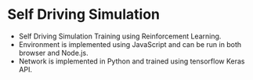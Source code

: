 # Self Driving Simulation
- Self Driving Simulation Training using Reinforcement Learning.
- Environment is implemented using JavaScript and can be run in both browser and Node.js.
- Network is implemented in Python and trained using tensorflow Keras API. 
